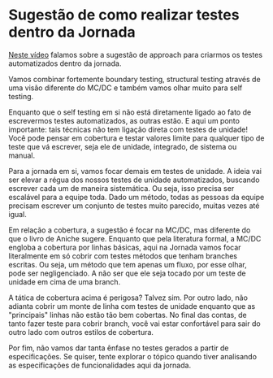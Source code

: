 # Sugestão de como realizar testes dentro da Jornada

[Neste vídeo](https://youtu.be/LdNlb9v5Q2Y) falamos sobre a sugestão de approach para criarmos os testes automatizados dentro da jornada. 

Vamos combinar fortemente boundary testing, structural testing através de uma visão diferente do MC/DC e também vamos olhar muito para self testing. 

Enquanto que o self testing em si não está diretamente ligado ao fato de escrevermos testes automatizados, as outras estão. E aqui um ponto importante: tais técnicas não tem ligação direta com testes de unidade! Você pode pensar em cobertura e testar valores limite para qualquer tipo de teste que vá escrever, seja ele de unidade, integrado, de sistema ou manual. 

Para a jornada em si, vamos focar demais em testes de unidade. A ideia vai ser elevar a régua dos nossos testes de unidade automatizados, buscando escrever cada um de maneira sistemática. Ou seja, isso precisa ser escalável para a equipe toda. Dado um método, todas as pessoas da equipe precisam escrever um conjunto de testes muito parecido, muitas vezes até igual. 

Em relação a cobertura, a sugestão é focar na MC/DC, mas diferente do que o livro de Aniche sugere. Enquanto que pela literatura formal, a MC/DC engloba a cobertura por linhas básicas, aqui na Jornada vamos focar literalmente em só cobrir  com testes métodos que tenham branches escritas. Ou seja, um método que tem apenas um fluxo, por esse olhar, pode ser negligenciado. A não ser que ele seja tocado por um teste de unidade em cima de uma branch. 

A tática de cobertura acima é perigosa? Talvez sim. Por outro lado, não adianta cobrir um monte de linha com testes de unidade enquanto que as "principais" linhas não estão tão bem cobertas. No final das contas, de tanto fazer teste para cobrir branch, você vai estar confortável para sair do outro lado com outros estilos de cobertura. 

Por fim, não vamos dar tanta ênfase no testes gerados a partir de especificações. Se quiser, tente explorar o tópico quando tiver analisando as especificações de funcionalidades aqui da jornada. 
